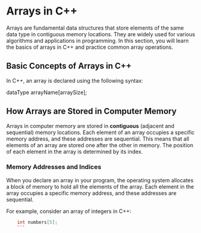 # Arrays in C++

Arrays are fundamental data structures that store elements of the same data type in contiguous memory locations. They are widely used for various algorithms and applications in programming. In this section, you will learn the basics of arrays in C++ and practice common array operations.

## Basic Concepts of Arrays in C++

In C++, an array is declared using the following syntax:

dataType arrayName[arraySize];

## How Arrays are Stored in Computer Memory
Arrays in computer memory are stored in **contiguous** (adjacent and sequential) memory locations. Each element of an array occupies a specific memory address, and these addresses are sequential. This means that all elements of an array are stored one after the other in memory. The position of each element in the array is determined by its index.

### Memory Addresses and Indices
When you declare an array in your program, the operating system allocates a block of memory to hold all the elements of the array. Each element in the array occupies a specific memory address, and these addresses are sequential.

For example, consider an array of integers in C++:
```cpp
    int numbers[5];
    ```